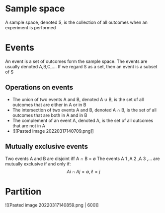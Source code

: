 # Sample space
A sample space, denoted S, is the collection of all outcomes when an experiment is performed

# Events
An event is a set of outcomes form the sample space. The events are usually denoted A,B,C,....
If we regard S as a set, then an event is a subset of S

## Operations on events
- The union of two events A and B, denoted A ∪ B, is the set of all outcomes that are either in A or in B
- The intersection of two events A and B, denoted A ∩ B, is the set of all outcomes that are both in A and in B
-  The complement of an event A, denoted A, is the set of all outcomes that are not in A
- ![[Pasted image 20220317140709.png]]

## Mutually exclusive events
Two events A and B are disjoint iff A ∩ B = ∅
The events A 1 ,A 2 ,A 3 ,... are mutually exclusive if and only if:
$$A i ∩ A j = ∅ , i != j$$
# Partition
![[Pasted image 20220317140859.png | 600]]

